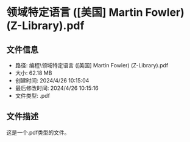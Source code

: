 ﻿# 领域特定语言 ([美国] Martin Fowler) (Z-Library).pdf

## 文件信息
- 路径: 编程\领域特定语言 ([美国] Martin Fowler) (Z-Library).pdf
- 大小: 62.18 MB
- 创建时间: 2024/4/26 10:15:04
- 最后修改时间: 2024/4/26 10:15:16
- 文件类型: .pdf

## 文件描述
这是一个.pdf类型的文件。

